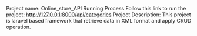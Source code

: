 Project name: Online_store_API
Running Process
Follow this link to run the project: http://127.0.0.1:8000/api/categories
Project Description: This project is laravel based framework that retrieve data in XML format and apply CRUD operation.
